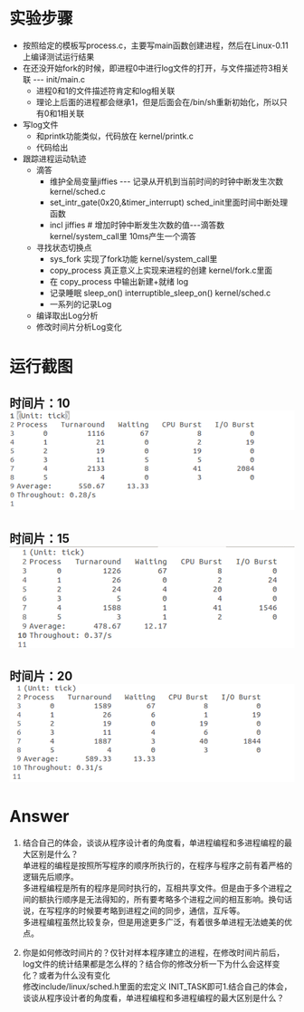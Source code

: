 实验步骤
===
* 按照给定的模板写process.c，主要写main函数创建进程，然后在Linux-0.11上编译测试运行结果
* 在还没开始fork的时候，即进程0中进行log文件的打开，与文件描述符3相关联  --- init/main.c
   + 进程0和1的文件描述符肯定和log相关联
   + 理论上后面的进程都会继承1，但是后面会在/bin/sh重新初始化，所以只有0和1相关联
* 写log文件
   + 和printk功能类似，代码放在 kernel/printk.c
   + 代码给出
* 跟踪进程运动轨迹
   + 滴答
     - 维护全局变量jiffies --- 记录从开机到当前时间的时钟中断发生次数 kernel/sched.c
     - set_intr_gate(0x20,&timer_interrupt)  sched_init里面时间中断处理函数
     - incl jiffies            # 增加时钟中断发生次数的值---滴答数  kernel/system_call里    10ms产生一个滴答
   + 寻找状态切换点
     - sys_fork 实现了fork功能  kernel/system_call里
     - copy_process 真正意义上实现来进程的创建  kernel/fork.c里面
     - 在 copy_process 中输出新建+就绪 log
     - 记录睡眠 sleep_on() interruptible_sleep_on() kernel/sched.c
     - 一系列的记录Log
   + 编译取出Log分析
   + 修改时间片分析Log变化

运行截图
===
时间片：10    
![](图片1.png)
---
时间片：15  
![](图片2.png)
---
时间片：20  
![](图片3.png)
---

Answer
===
1. 结合自己的体会，谈谈从程序设计者的角度看，单进程编程和多进程编程的最大区别是什么？  
单进程的编程是按照所写程序的顺序所执行的，在程序与程序之前有着严格的逻辑先后顺序。  
多进程编程是所有的程序是同时执行的，互相共享文件。但是由于多个进程之间的额执行顺序是无法得知的，所有要考略多个进程之间的相互影响。换句话说，在写程序的时候要考略到进程之间的同步，通信，互斥等。  
多进程编程虽然比较复杂，但是用途更多广泛，有着很多单进程无法媲美的优点。

2. 你是如何修改时间片的？仅针对样本程序建立的进程，在修改时间片前后，log文件的统计结果都是怎么样的？结合你的修改分析一下为什么会这样变化？或者为什么没有变化  
修改include/linux/sched.h里面的宏定义 INIT_TASK即可1.结合自己的体会，谈谈从程序设计者的角度看，单进程编程和多进程编程的最大区别是什么？
